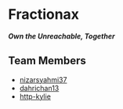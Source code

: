 # Fractionax
***Own the Unreachable, Together***


## Team Members
- [nizarsyahmi37](https://github.com/nizarsyahmi37 "nizarsyahmi37")
- [dahrichan13](https://github.com/dahrichan13 "dahrichan13")
- [http-kylie](https://github.com/http-kylie "http-kylie")
